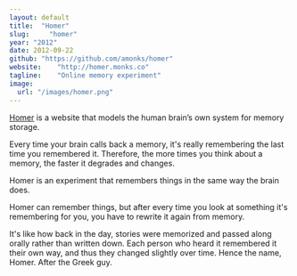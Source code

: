 ```yaml
---
layout: default
title:  "Homer"
slug:     "homer"
year: "2012"
date: 2012-09-22
github: "https://github.com/amonks/homer"
website:    "http://homer.monks.co"
tagline:    "Online memory experiment"
image:
  url: "/images/homer.png"
---
```

<a href="http://homer.monks.co">Homer</a> is a website that models the human brain&#8217;s own system for memory storage.

Every time your brain calls back a memory, it's really remembering the last time you remembered it. Therefore, the more times you think about a memory, the faster it degrades and changes.

Homer is an experiment that remembers things in the same way the brain does.

Homer can remember things, but after every time you look at something it's remembering for you, you have to rewrite it again from memory.

It's like how back in the day, stories were memorized and passed along orally rather than written down. Each person who heard it remembered it their own way, and thus they changed slightly over time. Hence the name, Homer. After the Greek guy.
